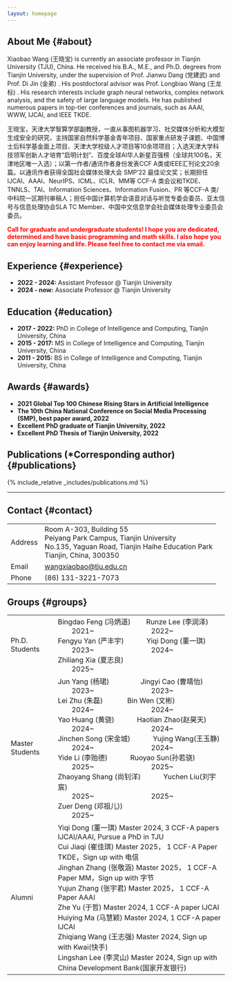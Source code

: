 ```yaml
---
layout: homepage
---
```


## About Me {#about}

Xiaobao Wang (王晓宝) is currently an associate professor in Tianjin University (TJU), China. He received his B.A., M.E., and Ph.D. degrees from Tianjin University, under the supervision of Prof. Jianwu Dang (党建武) and Prof. Di Jin (金弟) . His postdoctoral advisor was Prof. Longbiao Wang (王龙标) . His research interests include graph neural networks, complex network analysis, and the safety of large language models. He has published numerous papers in top-tier conferences and journals, such as AAAI, WWW, IJCAI, and IEEE TKDE.

王晓宝，天津大学智算学部副教授，一直从事图机器学习、社交媒体分析和大模型生成安全的研究，主持国家自然科学基金青年项目、国家重点研发子课题、中国博士后科学基金面上项目、天津大学校级人才项目等10余项项目；入选天津大学科技领军创新人才培育“启明计划”、百度全球Al华人新星百强榜（全球共100名，天津地区唯一入选）；以第一作者/通讯作者身份发表CCF A类或IEEE汇刊论文20余篇。以通讯作者获得全国社会媒体处理大会 SMP’22 最佳论文奖；长期担任 IJCAI、AAAI、NeurIPS、ICML、ICLR、MM等 CCF-A 类会议和TKDE、TNNLS、TAI、Information Sciences、Information Fusion、PR 等CCF-A 类/中科院一区期刊审稿人；担任中国计算机学会语音对话与听觉专委会委员、亚太信号与信息处理协会SLA TC Member、中国中文信息学会社会媒体处理专业委员会委员。  

<strong style="color:red">Call for graduate and undergraduate students! I hope you are dedicated, determined and have basic programming and math skills. I also hope you can enjoy learning and life. Please feel free to contact me via email.</strong>


## Experience {#experience}

- **2022 - 2024:** Assistant Professor @ Tianjin University
- **2024 - now:** Associate Professor @ Tianjin University


## Education {#education}

- **2017 - 2022:** PhD in College of Intelligence and Computing, Tianjin University, China
- **2015 - 2017:** MS in College of Intelligence and Computing, Tianjin University, China
- **2011 - 2015:** BS in College of Intelligence and Computing, Tianjin University, China


## Awards {#awards}
- **2021 Global Top 100 Chinese Rising Stars in Artificial Intelligence** 
- **The 10th China National Conference on Social Media Processing (SMP), best paper award, 2022**
- **Excellent PhD graduate of Tianjin University, 2022**
- **Excellent PhD Thesis of Tianjin University, 2022**


## Publications (*Corresponding author) {#publications}
{% include_relative _includes/publications.md %}


----
## Contact {#contact}

<table class="contact-info">
  <tr>
    <td class="label"><i class="fa fa-map-marker"></i>  Address</td>
    <td>
      Room A-303, Building 55<br>
      Peiyang Park Campus, Tianjin University<br>
      No.135, Yaguan Road, Tianjin Haihe Education Park<br>
      Tianjin, China, 300350
    </td>
  </tr>
  <tr>
    <td class="label"><i class="fa fa-envelope"></i>  Email</td>
    <td><a href="mailto:wangxiaobao@tju.edu.cn">wangxiaobao@tju.edu.cn</a></td>
  </tr>
  <tr>
    <td class="label"><i class="fa fa-phone"></i>  Phone</td>
    <td>(86) 131-3221-7073</td>
  </tr>
</table>



## Groups {#groups}

<table class="contact-info">
  <tr>
    <td class="label">Ph.D. Students</td>
    <td>
       Bingdao Feng (冯炳道)	&emsp;&emsp;Runze Lee (李润泽)<br>
       &emsp;&emsp;2021~	&emsp;&emsp;&emsp;&emsp;&emsp;&emsp;&emsp;&emsp;2022~<br>
      Fengyu Yan (严丰宇)	&emsp;&emsp;&emsp;Yiqi Dong (董一琪)<br>
      &emsp;&emsp;2023~	&emsp;&emsp;&emsp;&emsp;&emsp;&emsp;&emsp;&emsp;2024~<br>
      Zhiliang Xia (夏志良)<br>
      &emsp;&emsp;2025~<br>
    </td>
  </tr>
  <tr>
    <td class="label">Master Students</td>
    <td>
      Jun Yang (杨珺)	&emsp;&emsp;&emsp;&emsp; Jingyi Cao (曹靖怡)<br>
      &emsp;&emsp;2023~	&emsp;&emsp;&emsp;&emsp;&emsp;&emsp;&emsp;&emsp;2023~<br>
      Lei Zhu (朱磊) &emsp;&emsp;&emsp;	Bin Wen (文彬)<br>
      &emsp;&emsp;2024~	&emsp;&emsp;&emsp;&emsp;&emsp;&emsp;&emsp;&emsp;2024~<br>
      Yao Huang (黄骁)&emsp;&emsp;&emsp; Haotian Zhao(赵昊天)<br>
      &emsp;&emsp;2024~	&emsp;&emsp;&emsp;&emsp;&emsp;&emsp;&emsp;&emsp;2024~<br>
      Jinchen Song (宋金城)&emsp;&emsp;&emsp; Yujing Wang(王玉静)<br>
      &emsp;&emsp;2024~	&emsp;&emsp;&emsp;&emsp;&emsp;&emsp;&emsp;&emsp;2024~<br>
      Yide Li (李贻德)&emsp;&emsp;&emsp; Ruoyao Sun(孙若骁)<br>
      &emsp;&emsp;2025~	&emsp;&emsp;&emsp;&emsp;&emsp;&emsp;&emsp;&emsp;2025~<br>
      Zhaoyang Shang (尚钊洋)&emsp;&emsp;&emsp; Yuchen Liu(刘宇宸)<br>
      &emsp;&emsp;2025~	&emsp;&emsp;&emsp;&emsp;&emsp;&emsp;&emsp;&emsp;2025~<br>
      Zuer Deng (邓祖儿))<br>
      &emsp;&emsp;2025~	<br>
    </td>
  </tr>
  <tr>
    <td class="label">Alumni</td>
    <td>
      Yiqi Dong (董一琪)	Master 2024, 3 CCF-A papers IJCAI/AAAI, Pursue a PhD in TJU<br>
      Cui Jiaqi (崔佳琪)   Master 2025， 1 CCF-A Paper TKDE，Sign up with 电信<br>
      Jinghan Zhang (张敬涵) Master 2025， 1 CCF-A Paper MM，Sign up with 字节<br>
      Yujun Zhang (张宇君)  Master 2025， 1 CCF-A Paper AAAI<br>
      Zhe Yu (于哲)	Master 2024, 1 CCF-A paper IJCAI<br>
      Huiying Ma (马慧颖)	Master 2024, 1 CCF-A paper IJCAI<br>
      Zhiqiang Wang (王志强)	Master 2024, Sign up with Kwai(快手)<br>
      Lingshan Lee (李灵山)	Master 2024, Sign up with China Development Bank(国家开发银行)
    </td>
  </tr>
</table>

<script>
const sections = document.querySelectorAll("section");
const navLinks = document.querySelectorAll(".site-nav a");

window.addEventListener("scroll", () => {
  let current = "";
  sections.forEach(section => {
    const sectionTop = section.offsetTop - 60;
    if (scrollY >= sectionTop) {
      current = section.getAttribute("id");
    }
  });

  navLinks.forEach(link => {
    link.classList.remove("active");
    if (link.getAttribute("href") === "#" + current) {
      link.classList.add("active");
    }
  });
});
</script>

